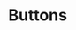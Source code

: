 # Buttons
<!DOCTYPE html>
<html>
  <head>
<style>

    
  </head>
<body>
  <p>Which button do you like more?</p>
  <a href="https://www.youtube.com"><img src="https://upload.wikimedia.org/wikipedia/commons/e/e1/Logo_of_YouTube_%282015-2017%29.svg" height="50px" width="75px"</img></a>
  <p style="color:red">or</p>
 
<a href="https://www.youtube.com"><button>Youtube</button></a>

 </style>
</body>
</html>
 

